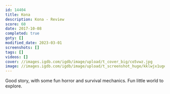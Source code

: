 ```yaml
---
id: 14404
title: Kona
description: Kona - Review
score: 60
date: 2017-10-08
completed: true
goty: []
modified_date: 2023-03-01
screenshots: []
tags: []
videos: []
cover: //images.igdb.com/igdb/image/upload/t_cover_big/co5vwz.jpg
image: //images.igdb.com/igdb/image/upload/t_screenshot_huge/kklwjx1uge9qo0vzll6g.jpg
---
```

Good story, with some fun horror and survival mechanics. Fun little world to explore.